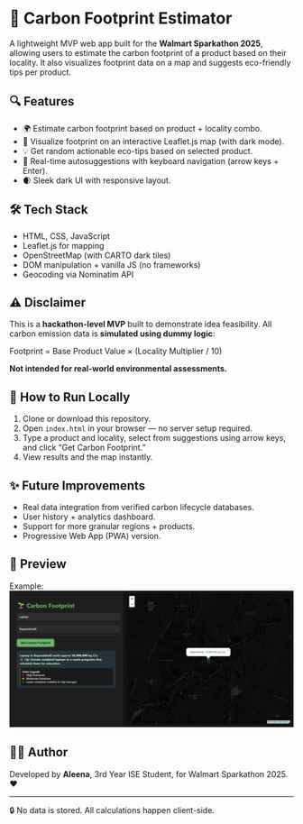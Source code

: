 # 🌱 Carbon Footprint Estimator

A lightweight MVP web app built for the **Walmart Sparkathon 2025**, allowing users to estimate the carbon footprint of a product based on their locality. It also visualizes footprint data on a map and suggests eco-friendly tips per product.

## 🔍 Features

- 🌍 Estimate carbon footprint based on product + locality combo.
- 📍 Visualize footprint on an interactive Leaflet.js map (with dark mode).
- 💡 Get random actionable eco-tips based on selected product.
- 🔎 Real-time autosuggestions with keyboard navigation (arrow keys + Enter).
- 🌒 Sleek dark UI with responsive layout.

## 🛠 Tech Stack

- HTML, CSS, JavaScript
- Leaflet.js for mapping
- OpenStreetMap (with CARTO dark tiles)
- DOM manipulation + vanilla JS (no frameworks)
- Geocoding via Nominatim API

## ⚠️ Disclaimer

This is a **hackathon-level MVP** built to demonstrate idea feasibility. All carbon emission data is **simulated using dummy logic**:

Footprint = Base Product Value × (Locality Multiplier / 10)


**Not intended for real-world environmental assessments.**

## 🚀 How to Run Locally

1. Clone or download this repository.
2. Open `index.html` in your browser — no server setup required.
3. Type a product and locality, select from suggestions using arrow keys, and click “Get Carbon Footprint.”
4. View results and the map instantly.

## ✨ Future Improvements

- Real data integration from verified carbon lifecycle databases.
- User history + analytics dashboard.
- Support for more granular regions + products.
- Progressive Web App (PWA) version.

## 📸 Preview 
Example:
![Footprint app preview](app_preview.png)  

## 👩‍💻 Author

Developed by **Aleena**, 3rd Year ISE Student, for Walmart Sparkathon 2025. ❤️

---

🔒 No data is stored. All calculations happen client-side.